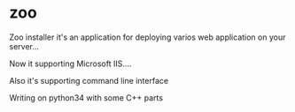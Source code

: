 # zoo


Zoo installer it's an application for deploying varios web application on your server...

Now it supporting Microsoft IIS....

Also it's supporting command line interface


Writing on python34 with some C++ parts


